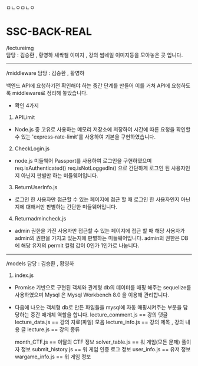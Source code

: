ㅁㄴㅇㅁㄴㅇ

# SSC-BACK-REAL


/lectureimg                                      
담당 : 김승환 , 황영하
새싹챌 이미지 , 강의 썸네일 이미지등을 모아놓은 곳 입니다.

***

/middleware
담당 : 김승환 , 황영하

백엔드 API에 요청하기전 확인해야 하는 중간 단계를 만들어 이를 거쳐 API에 요청하도록 middleware로 정리해 놓았습니다.

* 확인 4가지
1. APILimit 
* Node.js 중 고유로 사용하는 메모리 저장소에 저장하여 시간에 따른 요청을 확인할 수 있는 'express-rate-limit'를 사용하여 기본을 구현하였습니다.
2. CheckLogin.js
* node.js 미들웨어 Passport를 사용하여 로그인을 구현하였으며 req.isAuthenticated() req.isNotLoggedIn() 으로 간단하게 로그인 된 사용자인지 아닌지 판별만 하는 미들웨어입니다.
3. ReturnUserInfo.js
* 로그인 한 사용자만 접근할 수 있는 페이지에 접근 할 때 로그인 한 사용자인지 아닌지에 대해서만 판별하는 간단한 미들웨어입니다.
4. Returnadmincheck.js
* admin 권한을 가진 사용자만 접근할 수 있는 페이지에 접근 할 때 해당 사용자가 admin의 권한을 가지고 있는지에 판별하는 미들웨어입니다. admin의 권한은 DB에 해당 유저의 permit 컬럼 값이 0인가 1인가로 나눕니다.

***

/models
담당 : 김승환 , 황영하


1. index.js
* Promise 기반으로 구현된 객체와 관계형 db의 데이터를 매핑 해주는 sequelize를 사용하였으며 Mysql 은 Mysql Workbench 8.0 을 이용해 관리합니다.
* 다음에 나오는 객체형 db로 만든 파일들을 mysql에 자동 매핑시켜주는 부분을 담당하는 중간 매개체 역할을 합니다.
    lecture_comment.js == 강의 댓글
    lecture_data.js == 강의 자료(파일) 모음
    lecture_info.js == 강의 제목 , 강의 내용 글
    lecture.js == 강의 종류

    month_CTF.js == 이달의 CTF 정보
    solver_table.js == 워 게임(모든 문제) 풀이자 정보
    submit_history.js == 워 게임 인증 로그 정보
    user_info.js == 유저 정보
    wargame_info.js == 워 게임 정보
      

   



